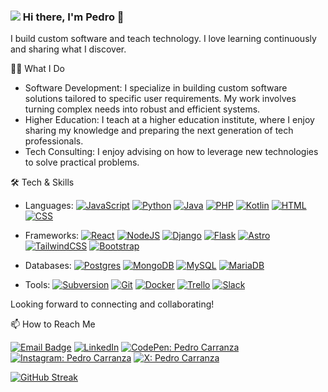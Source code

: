 ### ![](https://draexx.github.io) Hi there, I'm Pedro 👋

I build custom software and teach technology. I love learning continuously and sharing what I discover.

👨‍💻 What I Do
- Software Development: I specialize in building custom software solutions tailored to specific user requirements. My work involves turning complex needs into robust and efficient systems.
- Higher Education: I teach at a higher education institute, where I enjoy sharing my knowledge and preparing the next generation of tech professionals.
- Tech Consulting: I enjoy advising on how to leverage new technologies to solve practical problems.

🛠️ Tech & Skills

- Languages: [![JavaScript](https://img.shields.io/badge/JavaScript-F7DF1E?logo=javascript&logoColor=000)](#) [![Python](https://img.shields.io/badge/Python-3776AB?logo=python&logoColor=fff)](#) [![Java](https://img.shields.io/badge/Java-%23ED8B00.svg?logo=openjdk&logoColor=white)](#) [![PHP](https://img.shields.io/badge/php-%23777BB4.svg?&logo=php&logoColor=white)](#) [![Kotlin](https://img.shields.io/badge/Kotlin-%237F52FF.svg?logo=kotlin&logoColor=white)](#) [![HTML](https://img.shields.io/badge/HTML-%23E34F26.svg?logo=html5&logoColor=white)](#) [![CSS](https://img.shields.io/badge/CSS-639?logo=css&logoColor=fff)](#)

- Frameworks: [![React](https://img.shields.io/badge/React-%2320232a.svg?logo=react&logoColor=%2361DAFB)](#) [![NodeJS](https://img.shields.io/badge/Node.js-6DA55F?logo=node.js&logoColor=white)](#) [![Django](https://img.shields.io/badge/Django-%23092E20.svg?logo=django&logoColor=white)](#) [![Flask](https://img.shields.io/badge/Flask-000?logo=flask&logoColor=fff)](#) [![Astro](https://img.shields.io/badge/Astro-BC52EE?logo=astro&logoColor=fff)](#) [![TailwindCSS](https://img.shields.io/badge/Tailwind%20CSS-%2338B2AC.svg?logo=tailwind-css&logoColor=white)](#) [![Bootstrap](https://img.shields.io/badge/Bootstrap-7952B3?logo=bootstrap&logoColor=fff)](#)

- Databases: [![Postgres](https://img.shields.io/badge/Postgres-%23316192.svg?logo=postgresql&logoColor=white)](#) [![MongoDB](https://img.shields.io/badge/MongoDB-%234ea94b.svg?logo=mongodb&logoColor=white)](#) [![MySQL](https://img.shields.io/badge/MySQL-4479A1?logo=mysql&logoColor=fff)](#) [![MariaDB](https://img.shields.io/badge/MariaDB-003545?logo=mariadb&logoColor=white)](#) 

- Tools: [![Subversion](https://img.shields.io/badge/Subversion-809CC9?logo=subversion&logoColor=fff)](#) [![Git](https://img.shields.io/badge/Git-F05032?logo=git&logoColor=fff)](#) [![Docker](https://img.shields.io/badge/Docker-2496ED?logo=docker&logoColor=fff)](#) [![Trello](https://img.shields.io/badge/Trello-0052CC?logo=trello&logoColor=fff)](#) [![Slack](https://img.shields.io/badge/Slack-4A154B?logo=slack&logoColor=fff)](#) 
  
Looking forward to connecting and collaborating!

📫 How to Reach Me

[![Email Badge](https://img.shields.io/badge/-Pedro_Carranza-6D4AFF?style=flat&logo=protonmail&logoColor=white&Color=3A3B3C&link=mailto:draexx@proton.me)](mailto:draexx@proton.me)
[![LinkedIn](https://custom-icon-badges.demolab.com/badge/Pedro_Carranza-0A66C2?logo=linkedin-white&logoColor=white&link=https://www.linkedin.com/in/pedrocarranza/)](https://www.linkedin.com/in/pedrocarranza/)
[![CodePen: Pedro Carranza](https://img.shields.io/badge/-Pedro_Carranza-white?style=flat&logo=CodePen&logoColor=black&link=https://www.codepen.io/draexx)](https://www.codepen.io/draexx)
[![Instagram: Pedro Carranza](https://img.shields.io/badge/-Pedro_Carranza-%23DD2A7B?style=flat&logo=Instagram&logoColor=white&link=https://www.instagram.com/draexx)](https://www.instagram.com/draexx)
[![X: Pedro Carranza](https://img.shields.io/badge/-Pedro_Carranza-%23000000?style=flat&logo=x&logoColor=white&link=https://www.twitter.com/draexx)](https://www.twitter.com/draexx)
<!--
[![GitHub: Pedro Carranza](https://img.shields.io/badge/-Draexx-black?style=flat-square&logo=Github&logoColor=white&link=https://github.com/draexx)](https://github.com/draexx)
**draexx/draexx** is a ✨ _special_ ✨ repository because its `README.md` (this file) appears on your GitHub profile.


Here are some ideas to get you started:

- 🔭 I’m currently working on ...
- 🌱 I’m currently learning ...
- 👯 I’m looking to collaborate on ...
- 🤔 I’m looking for help with ...
- 💬 Ask me about ...
- 📫 How to reach me: ...
- 😄 Pronouns: ...
- ⚡ Fun fact: ...
-->
[![GitHub Streak](https://streak-stats.demolab.com?user=draexx&theme=dark&hide_border=true)](https://git.io/streak-stats)
